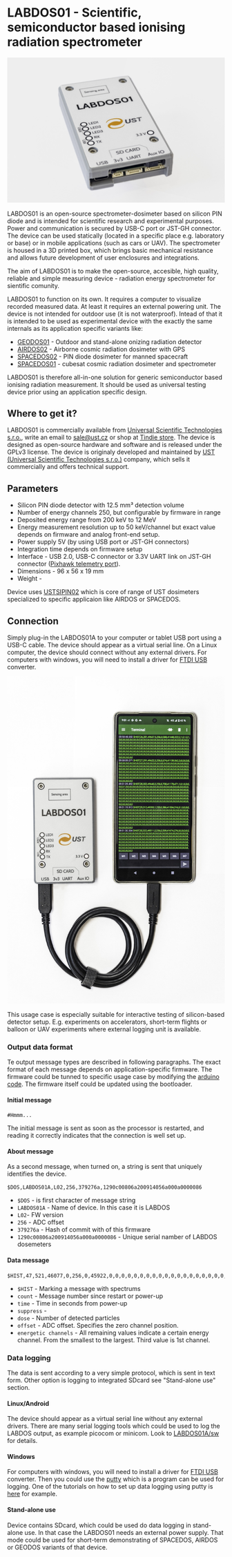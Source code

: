 # LABDOS01 - Scientific, semiconductor based ionising radiation spectrometer

![LABDOS01 back panel](/doc/LABDOS01.jpg "LABDOS01A on table")

LABDOS01 is an open-source spectrometer-dosimeter based on silicon PIN diode and is intended for scientific research and experimental purposes. Power and communication is secured by USB-C port or JST-GH connector. The device can be used statically (located in a specific place e.g. laboratory or base) or in mobile applications (such as cars or UAV). The spectrometer is housed in a 3D printed box, which brings basic mechanical resistance and allows future development of user enclosures and integrations.

The aim of LABDOS01 is to make the open-source, accesible, high quality, reliable and simple measuring device - radiation energy spectrometer for sientific comunity.

LABDOS01 to function on its own. It requires a computer to visualize recorded measured data. At least it requires an external powering unit. The device is not intended for outdoor use (it is not waterproof).
Intead of that it is intended to be used as experimental device with the exactly the same internals as its application specific variants like:

 * [GEODOS01](https://github.com/UniversalScientificTechnologies/GEODOS01) - Outdoor and stand-alone onizing radiation detector
 * [AIRDOS02](https://github.com/UniversalScientificTechnologies/AIRDOS02) - Airborne cosmic radiation dosimeter with GPS
 * [SPACEDOS02](https://github.com/UniversalScientificTechnologies/SPACEDOS02) - PIN diode dosimeter for manned spacecraft
 * [SPACEDOS01](https://github.com/UniversalScientificTechnologies/SPACEDOS01) - cubesat cosmic radiation dosimeter and spectrometer

LABDOS01 is therefore all-in-one solution for generic semiconductor based ionising radiation measurement. It should be used as universal testing device prior using an application specific design.

## Where to get it?

LABDOS01 is commercially available from [Universal Scientific Technologies s.r.o.](https://www.ust.cz/), write an email to sale@ust.cz or shop at [Tindie store](https://www.tindie.com/products/ust/labdos01-open-source-laboratory-dosimeter/).
The device is designed as open-source hardware and software and is released under the GPLv3 license. The device is originaly developed and maintained by [UST (Universal Scientific Technologies s.r.o.)](www.ust.cz) company, which sells it commercially and offers technical support.

## Parameters

 * Silicon PIN diode detector with 12.5 mm³ detection volume
 * Number of energy channels 250, but configurable by firmware in range
 * Deposited energy range from 200 keV to 12 MeV
 * Energy measurement resolution up  to 50 keV/channel but exact value depends on firmware and analog front-end setup.
 * Power supply 5V (by using USB port or JST-GH connectors)
 * Integration time depends on firmware setup
 * Interface - USB 2.0, USB-C connector or 3.3V UART link on JST-GH connector ([Pixhawk telemetry port](https://github.com/pixhawk/Pixhawk-Standards/blob/master/DS-009%20Pixhawk%20Connector%20Standard.pdf)).
 * Dimensions - 96 x 56 x 19 mm
 * Weight -

Device uses [USTSIPIN02](https://github.com/ust-modules/USTSIPIN02) which is core of range of UST dosimeters specialized to specific applicaion like AIRDOS or SPACEDOS.

## Connection

Simply plug-in the LABDOS01A to your computer or tablet USB port using a USB-C cable. The device should appear as a virtual serial line. On a Linux computer, the device should connect without any external drivers. For computers with windows, you will need to install a driver for [FTDI USB](https://ftdichip.com/drivers/) converter.


![LABDOS01 smartphone connection](/doc/LABDOS01A_smartphone-tablet_connection.jpg
 "LABDOS01A connected to a smartphone")

This usage case is especially suitable for interactive testing of silicon-based detector setup. E.g. experiments on accelerators, short-term flights or balloon or UAV experiments where external logging unit is available.

### Output data format

Te output message types are described in following paragraphs. The exact format of each message depends on application-specific firmware. The firmware could be tunned to specific usage case by modifying the [arduino code](https://github.com/UniversalScientificTechnologies/LABDOS01/tree/LABDOS01A/fw). The firmware itself could be updated using the bootloader.

#### Initial message

```
#Hmmm...
```
The initial message is sent as soon as the processor is restarted, and reading it correctly indicates that the connection is well set up.

#### About message

As a second message, when turned on, a string is sent that uniquely identifies the device.

```
$DOS,LABDOS01A,L02,256,379276a,1290c00806a200914056a000a0000086
```
* `$DOS` - is first character of message string
* `LABDOS01A` - Name of device. In this case it is LABDOS
* `L02`- FW version
* `256` - ADC offset
* `379276a` - Hash of commit with of this firmware
* `1290c00806a200914056a000a0000086` - Unique serial namber of LABDOS dosemeters

#### Data message

```
$HIST,47,521,46077,0,256,0,45922,0,0,0,0,0,0,0,0,0,0,0,0,0,0,0,0,0,0,0,0,0,0,0,0,0,0,0,0,0,0,0,0,0,0,0,0,0,0,0,0,0,0,0,0,0,0,0,0,0,0,0,0,0,0,0,0,0,0,0,0,0,0,0,0,0,0,0,0,0,0,0,0,0,0,0,0,0,0,0,0,0,0,0,0,0,0,0,0,0,0,0,0,0,0,0,0,0,0,0,0,0,0,0,0,0,0,0,0,0,0,0,0,0,0,0,0,0,0,0,0,0,0,0,0,0,0,0,0,0,0,0,0,0,0,0,0,0,0,0,0,0,0,0,0,0,0,0,0,0,0,0,0,0,0,0,0,0,0,0,0,0,0,0,0,0,0,0,0,0,0,0,0,0,0,0,0,0,0,0,0,0,0,0,0,0,0,0,0,0,0,0,0,0,0,0,0,0,0,0,0,0,0,0,0,0,0,0,0,0,0,0,0,0,0,0,0,0,0,0,0,0,0,0,0,0,0,0,0,0,0,0,0,0,0,0,0,0,0,0,0,0,0,0,0,0,0,0,0,0,0
```

* `$HIST` - Marking a message with spectrums
* `count` - Message number since restart or power-up
* `time` - Time in seconds from power-up
* `suppress` -
* `dose` - Number of detected particles
* `offset` - ADC offset. Specifies the zero channel position.
* `energetic channels` - All remaining values indicate a certain energy channel. From the smallest to the largest. Third value is 1st channel. 

### Data logging

The data is sent according to a very simple protocol, which is sent in text form. Other option is logging to integrated SDcard see "Stand-alone use" section.

#### Linux/Android

The device should appear as a virtual serial line without any external drivers. There are many serial logging tools which could be used to log the LABDOS output, as example picocom or minicom. Look to [LABDOS01A/sw](https://github.com/UniversalScientificTechnologies/LABDOS01/tree/LABDOS01A/sw) for details. 

#### Windows

For computers with windows, you will need to install a driver for [FTDI USB](https://ftdichip.com/drivers/) converter. Then you could use the [putty](https://www.putty.org/) which is a program can be used for logging. One of the tutorials on how to set up data logging using putty is [here](https://my.kualo.com/knowledgebase/?kbcat=0&article=888) for example.

#### Stand-alone use

Device contains SDcard, which could be used do data logging in stand-alone use. In that case the LABDOS01 needs an external power supply.
That mode could be used for short-term demonstrating of SPACEDOS, AIRDOS or GEODOS variants of that device.  
